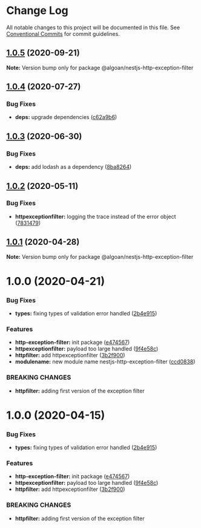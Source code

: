 # Change Log

All notable changes to this project will be documented in this file.
See [Conventional Commits](https://conventionalcommits.org) for commit guidelines.

## [1.0.5](https://github.com/algoan/nestjs-components/compare/@algoan/nestjs-http-exception-filter@1.0.4...@algoan/nestjs-http-exception-filter@1.0.5) (2020-09-21)

**Note:** Version bump only for package @algoan/nestjs-http-exception-filter





## [1.0.4](https://github.com/algoan/nestjs-components/compare/@algoan/nestjs-http-exception-filter@1.0.3...@algoan/nestjs-http-exception-filter@1.0.4) (2020-07-27)


### Bug Fixes

* **deps:** upgrade dependencies ([c62a9b6](https://github.com/algoan/nestjs-components/commit/c62a9b6f9cf84ffe1794c3f9cd60cd98cb68e044))





## [1.0.3](https://github.com/algoan/nestjs-components/compare/@algoan/nestjs-http-exception-filter@1.0.2...@algoan/nestjs-http-exception-filter@1.0.3) (2020-06-30)


### Bug Fixes

* **deps:** add lodash as a dependency ([8ba8264](https://github.com/algoan/nestjs-components/commit/8ba826467b8ff6ddaf36003ae1199c635dbdf724))





## [1.0.2](https://github.com/algoan/nestjs-components/compare/@algoan/nestjs-http-exception-filter@1.0.1...@algoan/nestjs-http-exception-filter@1.0.2) (2020-05-11)


### Bug Fixes

* **httpexceptionfilter:** logging the trace instead of the error object ([7831479](https://github.com/algoan/nestjs-components/commit/7831479c012c06bcb2fc53f2b1c4a72c97835d77))





## [1.0.1](https://github.com/algoan/nestjs-components/compare/@algoan/nestjs-http-exception-filter@1.0.0...@algoan/nestjs-http-exception-filter@1.0.1) (2020-04-28)

**Note:** Version bump only for package @algoan/nestjs-http-exception-filter





# 1.0.0 (2020-04-21)


### Bug Fixes

* **types:** fixing types of validation error handled ([2b4e915](https://github.com/algoan/nestjs-components/commit/2b4e91542c1e4d232af5864f80ed253730e2b5ad))


### Features

* **http-exception-filter:** init package ([e474567](https://github.com/algoan/nestjs-components/commit/e4745671c3450134ae83f2b9412551e1dc1a30d8))
* **httpexceptionfilter:** payload too large handled ([9f4e58c](https://github.com/algoan/nestjs-components/commit/9f4e58cce0422931936f3883de113607d0fe2869))
* **httpfilter:** add httpexceptionfilter ([3b2f900](https://github.com/algoan/nestjs-components/commit/3b2f900ee7e4674a5790013be161818bdf63d968))
* **modulename:** new module name nestjs-http-exception-filter ([ccd0838](https://github.com/algoan/nestjs-components/commit/ccd0838e112b6edcfeb7d21a9458915ef2633e14))


### BREAKING CHANGES

* **httpfilter:** adding first version of the exception filter





# 1.0.0 (2020-04-15)


### Bug Fixes

* **types:** fixing types of validation error handled ([2b4e915](https://github.com/algoan/nestjs-components/commit/2b4e91542c1e4d232af5864f80ed253730e2b5ad))


### Features

* **http-exception-filter:** init package ([e474567](https://github.com/algoan/nestjs-components/commit/e4745671c3450134ae83f2b9412551e1dc1a30d8))
* **httpexceptionfilter:** payload too large handled ([9f4e58c](https://github.com/algoan/nestjs-components/commit/9f4e58cce0422931936f3883de113607d0fe2869))
* **httpfilter:** add httpexceptionfilter ([3b2f900](https://github.com/algoan/nestjs-components/commit/3b2f900ee7e4674a5790013be161818bdf63d968))


### BREAKING CHANGES

* **httpfilter:** adding first version of the exception filter
